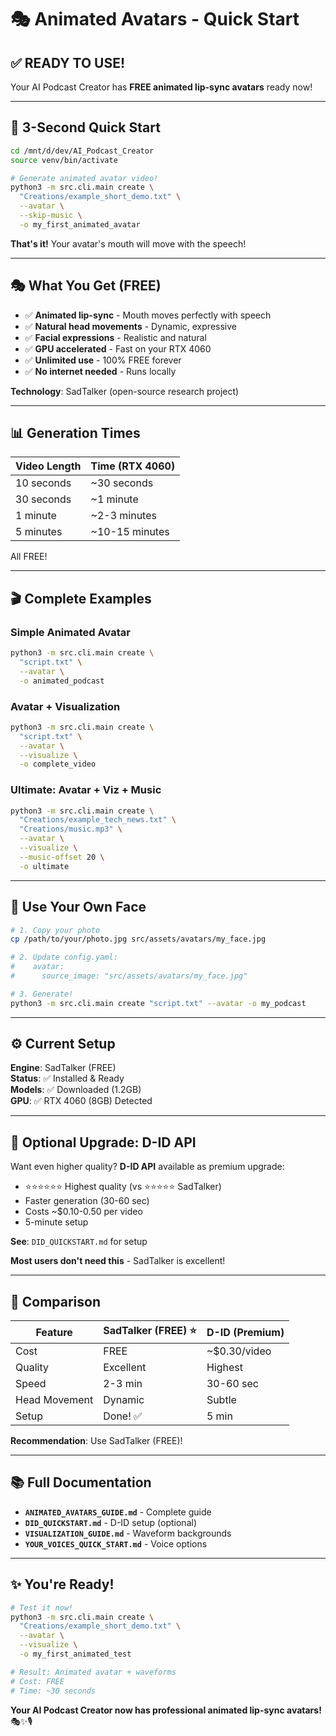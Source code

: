# 🎭 Animated Avatars - Quick Start

## ✅ READY TO USE!

Your AI Podcast Creator has **FREE animated lip-sync avatars** ready now!

---

## 🚀 3-Second Quick Start

```bash
cd /mnt/d/dev/AI_Podcast_Creator
source venv/bin/activate

# Generate animated avatar video!
python3 -m src.cli.main create \
  "Creations/example_short_demo.txt" \
  --avatar \
  --skip-music \
  -o my_first_animated_avatar
```

**That's it!** Your avatar's mouth will move with the speech!

---

## 🎭 What You Get (FREE)

- ✅ **Animated lip-sync** - Mouth moves perfectly with speech
- ✅ **Natural head movements** - Dynamic, expressive
- ✅ **Facial expressions** - Realistic and natural
- ✅ **GPU accelerated** - Fast on your RTX 4060
- ✅ **Unlimited use** - 100% FREE forever
- ✅ **No internet needed** - Runs locally

**Technology**: SadTalker (open-source research project)

---

## 📊 Generation Times

| Video Length | Time (RTX 4060) |
|--------------|-----------------|
| 10 seconds | ~30 seconds |
| 30 seconds | ~1 minute |
| 1 minute | ~2-3 minutes |
| 5 minutes | ~10-15 minutes |

All FREE!

---

## 🎬 Complete Examples

### Simple Animated Avatar
```bash
python3 -m src.cli.main create \
  "script.txt" \
  --avatar \
  -o animated_podcast
```

### Avatar + Visualization
```bash
python3 -m src.cli.main create \
  "script.txt" \
  --avatar \
  --visualize \
  -o complete_video
```

### Ultimate: Avatar + Viz + Music
```bash
python3 -m src.cli.main create \
  "Creations/example_tech_news.txt" \
  "Creations/music.mp3" \
  --avatar \
  --visualize \
  --music-offset 20 \
  -o ultimate
```

---

## 🎨 Use Your Own Face

```bash
# 1. Copy your photo
cp /path/to/your/photo.jpg src/assets/avatars/my_face.jpg

# 2. Update config.yaml:
#    avatar:
#      source_image: "src/assets/avatars/my_face.jpg"

# 3. Generate!
python3 -m src.cli.main create "script.txt" --avatar -o my_podcast
```

---

## ⚙️ Current Setup

**Engine**: SadTalker (FREE)  
**Status**: ✅ Installed & Ready  
**Models**: ✅ Downloaded (1.2GB)  
**GPU**: ✅ RTX 4060 (8GB) Detected

---

## 💎 Optional Upgrade: D-ID API

Want even higher quality? **D-ID API** available as premium upgrade:

- ⭐⭐⭐⭐⭐⭐ Highest quality (vs ⭐⭐⭐⭐⭐ SadTalker)
- Faster generation (30-60 sec)
- Costs ~$0.10-0.50 per video
- 5-minute setup

**See**: `DID_QUICKSTART.md` for setup

**Most users don't need this** - SadTalker is excellent!

---

## 🎯 Comparison

| Feature | SadTalker (FREE) ⭐ | D-ID (Premium) |
|---------|-------------------|----------------|
| Cost | FREE | ~$0.30/video |
| Quality | Excellent | Highest |
| Speed | 2-3 min | 30-60 sec |
| Head Movement | Dynamic | Subtle |
| Setup | Done! ✅ | 5 min |

**Recommendation**: Use SadTalker (FREE)!

---

## 📚 Full Documentation

- **`ANIMATED_AVATARS_GUIDE.md`** - Complete guide
- **`DID_QUICKSTART.md`** - D-ID setup (optional)
- **`VISUALIZATION_GUIDE.md`** - Waveform backgrounds
- **`YOUR_VOICES_QUICK_START.md`** - Voice options

---

## ✨ You're Ready!

```bash
# Test it now!
python3 -m src.cli.main create \
  "Creations/example_short_demo.txt" \
  --avatar \
  --visualize \
  -o my_first_animated_test

# Result: Animated avatar + waveforms
# Cost: FREE
# Time: ~30 seconds
```

**Your AI Podcast Creator now has professional animated lip-sync avatars!** 🎭✨🎙️






